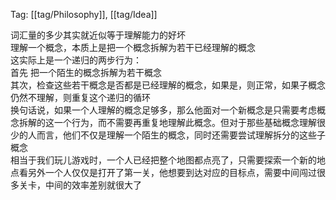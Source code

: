 Tag: [[tag/Philosophy]], [[tag/Idea]]

词汇量的多少其实就近似等于理解能力的好坏  
理解一个概念，本质上是把一个概念拆解为若干已经理解的概念  
这实际上是一个递归的两步行为：  
首先 把一个陌生的概念拆解为若干概念  
其次，检查这些若干概念是否都是已经理解的概念，如果是，则正常，如果子概念仍然不理解，则重复这个递归的循环  
换句话说，如果一个人理解的概念足够多，那么他面对一个新概念是只需要考虑概念拆解的这一个行为，而不需要再重复地理解此概念。但对于那些基础概念理解很少的人而言，他们不仅是理解一个陌生的概念，同时还需要尝试理解拆分的这些子概念  
相当于我们玩儿游戏时，一个人已经把整个地图都点亮了，只需要探索一个新的地点看另外一个人仅仅是打开了第一关，他想要到达对应的目标点，需要中间闯过很多关卡，中间的效率差别就很大了